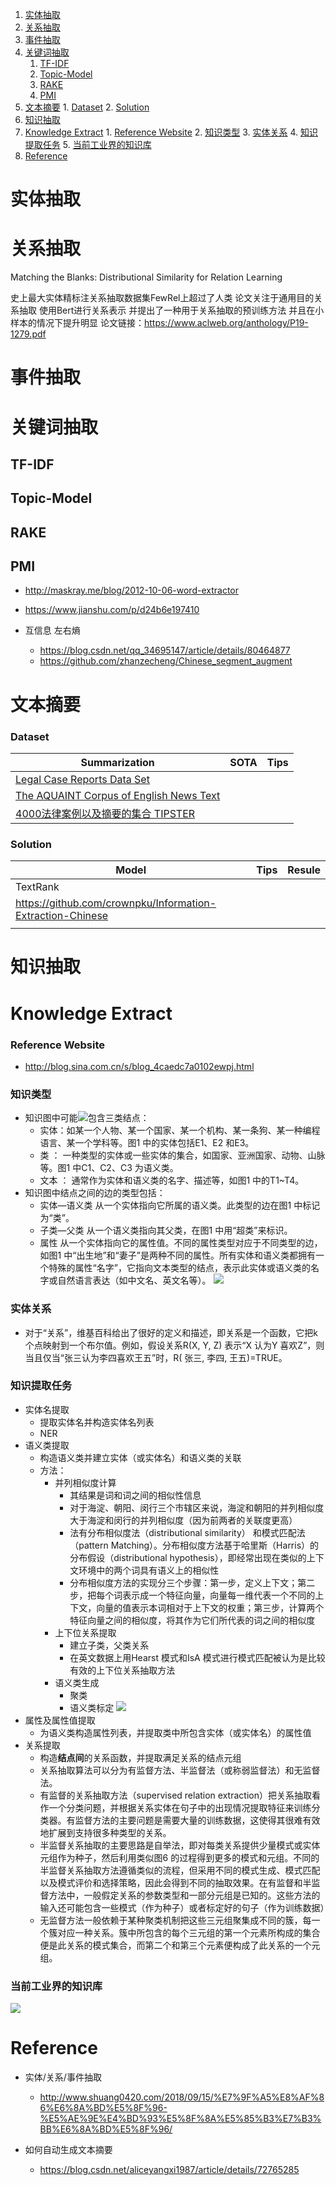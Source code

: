 <!-- TOC -->

1. [实体抽取](#实体抽取)
2. [关系抽取](#关系抽取)
3. [事件抽取](#事件抽取)
4. [关键词抽取](#关键词抽取)
    1. [TF-IDF](#tf-idf)
    2. [Topic-Model](#topic-model)
    3. [RAKE](#rake)
    4. [PMI](#pmi)
5. [文本摘要](#文本摘要)
        1. [Dataset](#dataset)
        2. [Solution](#solution)
6. [知识抽取](#知识抽取)
7. [Knowledge Extract](#knowledge-extract)
        1. [Reference Website](#reference-website)
        2. [知识类型](#知识类型)
        3. [实体关系](#实体关系)
        4. [知识提取任务](#知识提取任务)
        5. [当前工业界的知识库](#当前工业界的知识库)
8. [Reference](#reference)

<!-- /TOC -->

# 实体抽取

# 关系抽取
Matching the Blanks: Distributional Similarity for Relation Learning 

史上最大实体精标注关系抽取数据集FewRel上超过了人类
论文关注于通用目的关系抽取
使用Bert进行关系表示
并提出了一种用于关系抽取的预训练方法
并且在小样本的情况下提升明显
论文链接：https://www.aclweb.org/anthology/P19-1279.pdf 

# 事件抽取

# 关键词抽取

## TF-IDF

## Topic-Model

## RAKE

## PMI

- http://maskray.me/blog/2012-10-06-word-extractor

- https://www.jianshu.com/p/d24b6e197410
- 互信息 左右熵
  - https://blog.csdn.net/qq_34695147/article/details/80464877
  - https://github.com/zhanzecheng/Chinese_segment_augment


# 文本摘要

### Dataset

| Summarization                                                | SOTA | Tips |
| ------------------------------------------------------------ | ---- | ---- |
| [Legal Case Reports Data Set](https://archive.ics.uci.edu/ml/datasets/Legal+Case+Reports) |      |      |
| [The AQUAINT Corpus of English News Text](https://catalog.ldc.upenn.edu/LDC2002T31) |      |      |
| [4000法律案例以及摘要的集合 TIPSTER](http://www-nlpir.nist.gov/related_projects/tipster_summac/cmp_lg.html) |      |      |

### Solution

| Model                                                      | Tips | Resule |
| ---------------------------------------------------------- | ---- | ------ |
| TextRank                                                   |      |        |
| https://github.com/crownpku/Information-Extraction-Chinese |      |        |
|                                                            |      |        |

# 知识抽取

# Knowledge Extract
### Reference Website
+ http://blog.sina.com.cn/s/blog_4caedc7a0102ewpj.html

### 知识类型
+ 知识图中可能![](http://)包含三类结点：
	+ 实体：如某一个人物、某一个国家、某一个机构、某一条狗、某一种编程语言、某一个学科等。图1 中的实体包括E1、E2 和E3。
	+ 类 ： 一种类型的实体或一些实体的集合，如国家、亚洲国家、动物、山脉等。图1 中C1、C2、C3 为语义类。
	+ 文本 ： 通常作为实体和语义类的名字、描述等，如图1 中的T1~T4。
+ 知识图中结点之间的边的类型包括：
	+ 实体—语义类 从一个实体指向它所属的语义类。此类型的边在图1 中标记为“类”。
	+ 子类—父类 从一个语义类指向其父类，在图1 中用“超类”来标识。
	+ 属性 从一个实体指向它的属性值。不同的属性类型对应于不同类型的边，如图1 中“出生地”和“妻子”是两种不同的属性。所有实体和语义类都拥有一个特殊的属性“名字”，它指向文本类型的结点，表示此实体或语义类的名字或自然语言表达（如中文名、英文名等）。
	![](http://s11.sinaimg.cn/mw690/4caedc7agx6DhBCdngm6a&690)

### 实体关系
+ 对于“关系”，维基百科给出了很好的定义和描述，即关系是一个函数，它把k 个点映射到一个布尔值。例如，假设关系R(X, Y, Z) 表示“X 认为Y 喜欢Z”，则当且仅当“张三认为李四喜欢王五”时，R( 张三, 李四, 王五)=TRUE。

### 知识提取任务
+ 实体名提取
	+ 提取实体名并构造实体名列表
	+ NER
+ 语义类提取
	+ 构造语义类并建立实体（或实体名）和语义类的关联
	+ 方法：
		+ 并列相似度计算
			+ 其结果是词和词之间的相似性信息
			+ 对于海淀、朝阳、闵行三个市辖区来说，海淀和朝阳的并列相似度大于海淀和闵行的并列相似度（因为前两者的关联度更高）
			+ 法有分布相似度法（distributional similarity） 和模式匹配法（pattern Matching）。分布相似度方法基于哈里斯（Harris）的分布假设（distributional hypothesis），即经常出现在类似的上下文环境中的两个词具有语义上的相似性
			+ 分布相似度方法的实现分三个步骤：第一步，定义上下文；第二步，把每个词表示成一个特征向量，向量每一维代表一个不同的上下文，向量的值表示本词相对于上下文的权重；第三步，计算两个特征向量之间的相似度，将其作为它们所代表的词之间的相似度
		+ 上下位关系提取
			+ 建立子类，父类关系
			+ 在英文数据上用Hearst 模式和IsA 模式进行模式匹配被认为是比较有效的上下位关系抽取方法
		+ 语义类生成
			+ 聚类
			+ 语义类标定
        ![](http://s6.sinaimg.cn/mw690/4caedc7agx6DhBCuPqJd5&690)
+ 属性及属性值提取
	+ 为语义类构造属性列表，并提取类中所包含实体（或实体名）的属性值
+ 关系提取
	+ 构造**结点间**的关系函数，并提取满足关系的结点元组
	+ 关系抽取算法可以分为有监督方法、半监督法（或称弱监督法）和无监督法。
	+ 有监督的关系抽取方法（supervised relation extraction）把关系抽取看作一个分类问题，并根据关系实体在句子中的出现情况提取特征来训练分类器。有监督方法的主要问题是需要大量的训练数据，这使得其很难有效地扩展到支持很多种类型的关系。
	+ 半监督关系抽取的主要思路是自举法，即对每类关系提供少量模式或实体元组作为种子，然后利用类似图6 的过程得到更多的模式和元组。不同的半监督关系抽取方法遵循类似的流程，但采用不同的模式生成、模式匹配以及模式评价和选择策略，因此会得到不同的抽取效果。在有监督和半监督方法中，一般假定关系的参数类型和一部分元组是已知的。这些方法的输入还可能包含一些模式（作为种子）或者标定好的句子（作为训练数据）
	+ 无监督方法一般依赖于某种聚类机制把这些三元组聚集成不同的簇，每一个簇对应一种关系。簇中所包含的每个三元组的第一个元素所构成的集合便是此关系的模式集合，而第二个和第三个元素便构成了此关系的一个元组。

### 当前工业界的知识库
![](http://s2.sinaimg.cn/mw690/4caedc7atx6DjUDILnPd1&690)

# Reference
+ 实体/关系/事件抽取
    + http://www.shuang0420.com/2018/09/15/%E7%9F%A5%E8%AF%86%E6%8A%BD%E5%8F%96-%E5%AE%9E%E4%BD%93%E5%8F%8A%E5%85%B3%E7%B3%BB%E6%8A%BD%E5%8F%96/

+ 如何自动生成文本摘要
    - https://blog.csdn.net/aliceyangxi1987/article/details/72765285